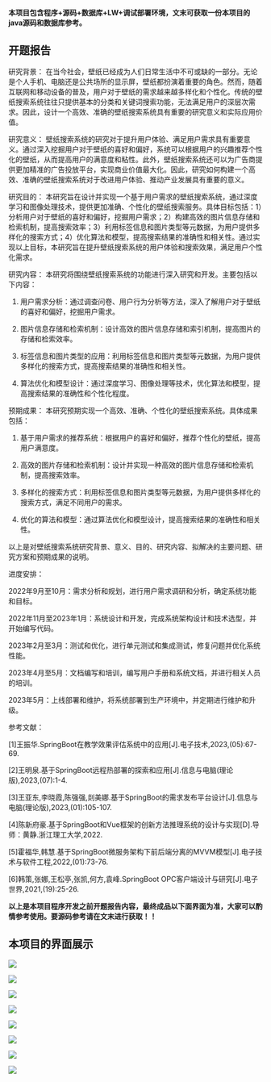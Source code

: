 ****本项目包含程序+源码+数据库+LW+调试部署环境，文末可获取一份本项目的java源码和数据库参考。****

## ******开题报告******

研究背景：
在当今社会，壁纸已经成为人们日常生活中不可或缺的一部分。无论是个人手机、电脑还是公共场所的显示屏，壁纸都扮演着重要的角色。然而，随着互联网和移动设备的普及，用户对于壁纸的需求越来越多样化和个性化。传统的壁纸搜索系统往往只提供基本的分类和关键词搜索功能，无法满足用户的深层次需求。因此，设计一个高效、准确的壁纸搜索系统具有重要的研究意义和实际应用价值。

研究意义：
壁纸搜索系统的研究对于提升用户体验、满足用户需求具有重要意义。通过深入挖掘用户对于壁纸的喜好和偏好，系统可以根据用户的兴趣推荐个性化的壁纸，从而提高用户的满意度和粘性。此外，壁纸搜索系统还可以为广告商提供更加精准的广告投放平台，实现商业价值最大化。因此，研究如何构建一个高效、准确的壁纸搜索系统对于改进用户体验、推动产业发展具有重要的意义。

研究目的：
本研究旨在设计并实现一个基于用户需求的壁纸搜索系统，通过深度学习和图像处理技术，提供更加准确、个性化的壁纸搜索服务。具体目标包括：1）分析用户对于壁纸的喜好和偏好，挖掘用户需求；2）构建高效的图片信息存储和检索机制，提高搜索效率；3）利用标签信息和图片类型等元数据，为用户提供多样化的搜索方式；4）优化算法和模型，提高搜索结果的准确性和相关性。通过实现以上目标，本研究旨在提升壁纸搜索系统的用户体验和搜索效果，满足用户个性化需求。

研究内容： 本研究将围绕壁纸搜索系统的功能进行深入研究和开发。主要包括以下内容：

  1. 用户需求分析：通过调查问卷、用户行为分析等方法，深入了解用户对于壁纸的喜好和偏好，挖掘用户需求。

  2. 图片信息存储和检索机制：设计高效的图片信息存储和索引机制，提高图片的存储和检索效率。

  3. 标签信息和图片类型的应用：利用标签信息和图片类型等元数据，为用户提供多样化的搜索方式，提高搜索结果的准确性和相关性。

  4. 算法优化和模型设计：通过深度学习、图像处理等技术，优化算法和模型，提高搜索结果的准确性和个性化程度。

预期成果： 本研究预期实现一个高效、准确、个性化的壁纸搜索系统。具体成果包括：

  1. 基于用户需求的推荐系统：根据用户的喜好和偏好，推荐个性化的壁纸，提高用户满意度。

  2. 高效的图片存储和检索机制：设计并实现一种高效的图片信息存储和检索机制，提高搜索效率。

  3. 多样化的搜索方式：利用标签信息和图片类型等元数据，为用户提供多样化的搜索方式，满足不同用户的需求。

  4. 优化的算法和模型：通过算法优化和模型设计，提高搜索结果的准确性和相关性。

以上是对壁纸搜索系统研究背景、意义、目的、研究内容、拟解决的主要问题、研究方案和预期成果的说明。

进度安排：

2022年9月至10月：需求分析和规划，进行用户需求调研和分析，确定系统功能和目标。

2022年11月至2023年1月：系统设计和开发，完成系统架构设计和技术选型，并开始编写代码。

2023年2月至3月：测试和优化，进行单元测试和集成测试，修复问题并优化系统性能。

2023年4月至5月：文档编写和培训，编写用户手册和系统文档，并进行相关人员的培训。

2023年5月：上线部署和维护，将系统部署到生产环境中，并定期进行维护和升级。

参考文献：

[1]王振华.SpringBoot在教学效果评估系统中的应用[J].电子技术,2023,(05):67-69.

[2]王明泉.基于SpringBoot远程热部署的探索和应用[J].信息与电脑(理论版),2023,(07):1-4.

[3]王亚东,李晓霞,陈强强,剡美娜.基于SpringBoot的需求发布平台设计[J].信息与电脑(理论版),2023,(01):105-107.

[4]陈新府豪.基于SpringBoot和Vue框架的创新方法推理系统的设计与实现[D].导师：黄静.浙江理工大学,2022.

[5]霍福华,韩慧.基于SpringBoot微服务架构下前后端分离的MVVM模型[J].电子技术与软件工程,2022,(01):73-76.

[6]韩策,张娜,王松亭,张凯,何方,袁峰.SpringBoot OPC客户端设计与研究[J].电子世界,2021,(19):25-26.

****以上是本项目程序开发之前开题报告内容，最终成品以下面界面为准，大家可以酌情参考使用。要源码参考请在文末进行获取！！****

## ******本项目的界面展示******

![](./res/79e2fca875884df6a48a0bf017ef9335.png)

![](./res/ab6304f5122b42989f4553079e6273a0.png)

![](./res/f6e9e895947c4a0f9c6242e0b7cd1f42.png)

![](./res/71f2e5d5306f4d0293be3386f441ef41.png)

![](./res/80f727e9fa984897ae505963266263b4.png)

![](./res/6ddafe3844d04ccfbf2886fda62b66c5.png)

![](./res/11fdcdd3b8fc4816959883d5f863a15e.png)

![](./res/e7977ec4692540e883da14748573a6a6.png)

